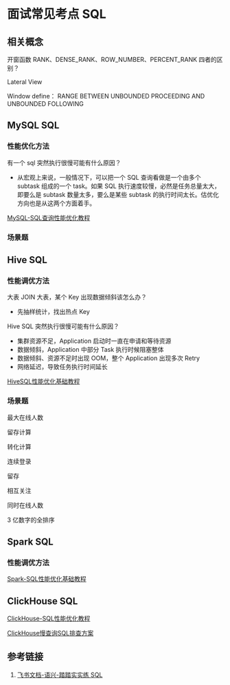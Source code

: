 # 面试常见考点 SQL

## 相关概念

开窗函数 RANK、DENSE_RANK、ROW_NUMBER、PERCENT_RANK 四者的区别？

Lateral View

Window define：
RANGE BETWEEN UNBOUNDED PROCEEDING AND UNBOUNDED FOLLOWING

## MySQL SQL

### 性能优化方法

有一个 sql 突然执行很慢可能有什么原因？
- 从宏观上来说，一般情况下，可以把一个 SQL 查询看做是一个由多个 subtask 组成的一个 task。如果 SQL 执行速度较慢，必然是任务总量太大，即要么是 subtask 数量太多，要么是某些 subtask 的执行时间太长。估优化方向也是从这两个方面着手。

[MySQL-SQL查询性能优化教程](work/component/Back-End/MySQL/solution/MySQL-SQL查询性能优化教程.md)

### 场景题

## Hive SQL

### 性能调优方法

大表 JOIN 大表，某个 Key 出现数据倾斜该怎么办？
- 先抽样统计，找出热点 Key

Hive SQL 突然执行很慢可能有什么原因？
- 集群资源不足，Application 启动时一直在申请和等待资源
- 数据倾斜，Application 中部分 Task 执行时候阻塞整体
- 数据倾斜、资源不足时出现 OOM，整个 Application 出现多次 Retry
- 网络延迟，导致任务执行时间延长

[HiveSQL性能优化基础教程](work/component/Big-Data/Apache-Hive/development/HiveSQL性能优化基础教程.md)

### 场景题

最大在线人数

留存计算

转化计算

连续登录

留存

相互关注

同时在线人数

3 亿数字的全排序

## Spark SQL

### 性能调优方法

[Spark-SQL性能优化基础教程](work/component/Big-Data/Apache-Spark/library/SparkSQL/Spark-SQL性能优化基础教程.md)

## ClickHouse SQL

[ClickHouse-SQL性能优化教程](work/component/Big-Data/ClickHouse/ClickHouse-SQL性能优化教程.md)

[ClickHouse慢查询SQL排查方案](work/component/Big-Data/ClickHouse/operation/ClickHouse慢查询SQL排查方案.md)

## 参考链接

1. [飞书文档-语兴-踏踏实实练 SQL](https://oxtwry26ao.feishu.cn/mindnotes/bmncnCxiGnEedT4I8hTHMAwGXtg#mindmap)